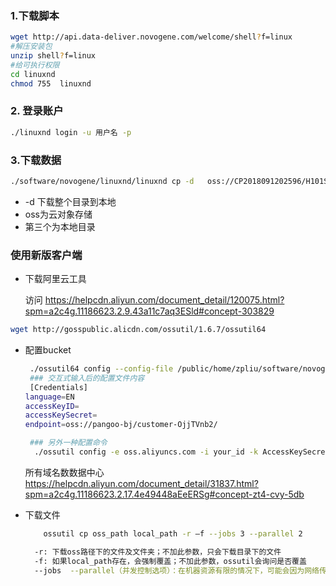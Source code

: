 ### 1.下载脚本

```bash
wget http://api.data-deliver.novogene.com/welcome/shell?f=linux
#解压安装包
unzip shell?f=linux
#给可执行权限
cd linuxnd
chmod 755  linuxnd
```



### 2. 登录账户

```bash
./linuxnd login -u 用户名 -p
```



### 3.下载数据

```bash
./software/novogene/linuxnd/linuxnd cp -d   oss://CP2018091202596/H101SC19090378/KY_kehu_JK/X101SC19090378-Z01/X101SC19090378-Z01-F001/ HPC22
```

+ -d 下载整个目录到本地
+ oss为云对象存储
+ 第三个为本地目录



### 使用新版客户端

+ 下载阿里云工具

  访问 https://helpcdn.aliyun.com/document_detail/120075.html?spm=a2c4g.11186623.2.9.43a11c7aq3ESld#concept-303829 

```bash
wget http://gosspublic.alicdn.com/ossutil/1.6.7/ossutil64   
```

+ 配置bucket

  ```bash
   ./ossutil64 config --config-file /public/home/zpliu/software/novogene/ossutilconfig
   ### 交互式输入后的配置文件内容
   [Credentials]
  language=EN
  accessKeyID=
  accessKeySecret=
  endpoint=oss://pangoo-bj/customer-OjjTVnb2/
  
   ### 另外一种配置命令
    ./ossutil config -e oss.aliyuncs.com -i your_id -k AccessKeySecret
  ```

  所有域名数数据中心  https://helpcdn.aliyun.com/document_detail/31837.html?spm=a2c4g.11186623.2.17.4e49448aEeERSg#concept-zt4-cvy-5db 

+ 下载文件

  ```bash
      ossutil cp oss_path local_path -r –f --jobs 3 --parallel 2
  ```

  ```bash
    -r: 下载oss路径下的文件及文件夹；不加此参数，只会下载目录下的文件
    -f: 如果local_path存在，会强制覆盖；不加此参数，ossutil会询问是否覆盖
    --jobs  --parallel（并发控制选项）：在机器资源有限的情况下，可能会因为网络传输太慢，产生E0F错误
  ```

  

